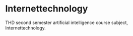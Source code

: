 # Internettechnology
THD second semester artificial intelligence course subject, Internettechnology.
